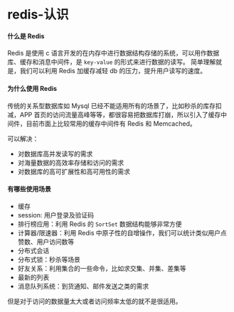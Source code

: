 # redis-认识
#### 什么是 Redis

Redis 是使用 c 语言开发的在内存中进行数据结构存储的系统，可以用作数据库、缓存和消息中间件，是 `key-value` 的形式来进行数据的读写。 简单理解就是，我们可以利用 Redis 加缓存减轻 db 的压力，提升用户读写的速度。

#### 为什么使用 Redis

传统的关系型数据库如 Mysql 已经不能适用所有的场景了，比如秒杀的库存扣减，APP 首页的访问流量高峰等等，都很容易把数据库打崩，所以引入了缓存中间件，目前市面上比较常用的缓存中间件有 Redis 和 Memcached。

可以解决：

* 对数据库高并发读写的需求
* 对海量数据的高效率存储和访问的需求
* 对数据库的高可扩展性和高可用性的需求

#### 有哪些使用场景

* 缓存
* session: 用户登录及验证码
* 排行榜应用：利用 Redis 的 `SortSet` 数据结构能够非常方便
* 计算器/限速器：利用 Redis 中原子性的自增操作，我们可以统计类似用户点赞数、用户访问数等
* 分布式会话
* 分布式锁：秒杀等场景
* 好友关系：利用集合的一些命令，比如求交集、并集、差集等
* 最新的列表
* 消息队列系统：到货通知、邮件发送之类的需求

但是对于访问的数据量太大或者访问频率太低的就不是很适用。
